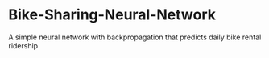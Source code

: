 # Bike-Sharing-Neural-Network
A simple neural network with backpropagation that predicts daily bike rental ridership
